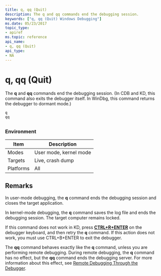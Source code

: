 ```yaml
---
title: q, qq (Quit)
description: The q and qq commands end the debugging session.
keywords: ["q, qq (Quit) Windows Debugging"]
ms.date: 05/23/2017
topic_type:
- apiref
ms.topic: reference
api_name:
- q, qq (Quit)
api_type:
- NA
---
```


# q, qq (Quit)


The **q** and **qq** commands end the debugging session. (In CDB and KD, this command also exits the debugger itself. In WinDbg, this command returns the debugger to dormant mode.)

```dbgcmd
q 
qq 
```

## <span id="ddk_cmd_quit_dbg"></span><span id="DDK_CMD_QUIT_DBG"></span>


### Environment

|  Item  | Description          |
|--------|----------------------|
|Modes   |User mode, kernel mode|
|Targets |Live, crash dump      |
|Platforms|All                  |

 

## Remarks

In user-mode debugging, the **q** command ends the debugging session and closes the target application.

In kernel-mode debugging, the **q** command saves the log file and ends the debugging session. The target computer remains locked.

If this command does not work in KD, press [**CTRL+R+ENTER**](ctrl-r--re-synchronize-.md) on the debugger keyboard, and then retry the **q** command. If this action does not work, you must use CTRL+B+ENTER to exit the debugger.

The **qq** command behaves exactly like the **q** command, unless you are performing remote debugging. During remote debugging, the **q** command has no effect, but the **qq** command ends the debugging server. For more information about this effect, see [Remote Debugging Through the Debugger](remote-debugging-through-the-debugger.md).

 

 





